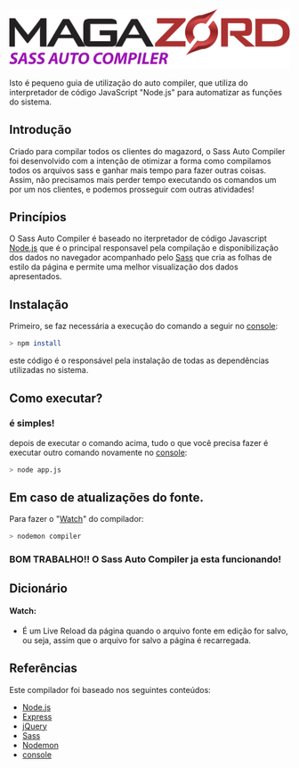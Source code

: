 ![Magazord Sass Auto Compiler logo](assets/img/logo-magazord-sass-auto-compiler.png)

Isto é pequeno guia de utilização do auto compiler, que utiliza do interpretador de código JavaScript "Node.js" para automatizar as funções do sistema.

## Introdução

Criado para compilar todos os clientes do magazord, o Sass Auto Compiler foi desenvolvido com a intenção de otimizar a forma como compilamos todos os arquivos sass e ganhar mais tempo para fazer outras coisas. Assim, não precisamos mais perder tempo executando os comandos um por um nos clientes, e podemos prosseguir com outras atividades!

## Princípios 

O Sass Auto Compiler é baseado no iterpretador de código Javascript  [Node.js](https://nodejs.org/en/) que é o principal responsavel pela compilação e disponibilização dos dados no navegador acompanhado pelo [Sass](https://sass-lang.com/) que cria as folhas de estilo da página e permite uma melhor visualização dos dados apresentados.

## Instalação

Primeiro, se faz necessária a execução do comando a seguir no [console](https://en.wikipedia.org/wiki/System_console):

```bash
> npm install
```
este código é o responsável pela instalação de todas as dependências utilizadas no sistema.

## Como executar?

### é simples!
depois de executar o comando acima, tudo o que você precisa fazer é executar outro comando novamente no [console](https://en.wikipedia.org/wiki/System_console):

```bash
> node app.js 
```
## Em caso de atualizações do fonte.
Para fazer o "[Watch](#watch)" do compilador: 

```bash
> nodemon compiler 
```

### BOM TRABALHO!! O Sass Auto Compiler ja esta funcionando!

## Dicionário
#### Watch: 
- É um Live Reload da página quando o arquivo fonte em edição for salvo, ou seja, assim que o arquivo for salvo a página é recarregada.

## Referências

Este compilador foi baseado nos seguintes conteúdos:
- [Node.js](https://nodejs.org/en/)
- [Express](http://expressjs.com/pt-br/)
- [jQuery](https://jquery.com/)
- [Sass](https://sass-lang.com/)
- [Nodemon](https://nodemon.io/)
- [console](https://en.wikipedia.org/wiki/System_console)

